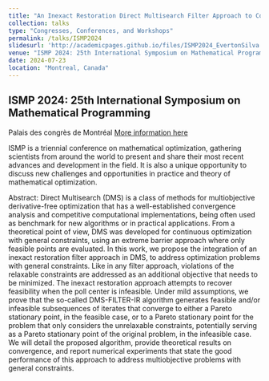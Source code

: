 ```yaml
---
title: "An Inexact Restoration Direct Multisearch Filter Approach to Constrained Optimization"
collection: talks
type: "Congresses, Conferences, and Workshops"
permalink: /talks/ISMP2024
slidesurl: 'http://academicpages.github.io/files/ISMP2024_EvertonSilva.pdf'
venue: "ISMP 2024: 25th International Symposium on Mathematical Programming"
date: 2024-07-23
location: "Montreal, Canada"
---
```


## ISMP 2024: 25th International Symposium on Mathematical Programming
Palais des congrès de Montréal
[More information here](https://ismp2024.gerad.ca/)

ISMP is a triennial conference on mathematical optimization, gathering scientists from around the world to present and share their most recent advances and development in the field. It is also a unique opportunity to discuss new challenges and opportunities in practice and theory of mathematical optimization.

Abstract: Direct Multisearch (DMS) is a class of methods for multiobjective derivative-free optimization that has a well-established convergence analysis and competitive computational implementations, being often used as benchmark for new algorithms or in practical applications. From a theoretical point of view, DMS was developed for continuous optimization with general constraints, using an extreme barrier approach where only feasible points are evaluated. In this work, we propose the integration of an inexact restoration filter approach in DMS, to address optimization problems with general constraints. Like in any filter approach, violations of the relaxable constraints are addressed as an additional objective that needs to be minimized. The inexact restoration approach attempts to recover feasibility when the poll center is infeasible. Under mild assumptions, we prove that the so-called DMS-FILTER-IR algorithm generates feasible and/or infeasible subsequences of iterates that converge to either a Pareto stationary point, in the feasible case, or to a Pareto stationary point for the problem that only considers the unrelaxable constraints, potentially serving as a Pareto stationary point of the original problem, in the infeasible case. We will detail the proposed algorithm, provide theoretical results on convergence, and report numerical experiments that state the good performance of this approach to address multiobjective problems with general constraints.
